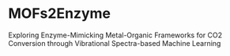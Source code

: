 # MOFs2Enzyme
Exploring Enzyme-Mimicking Metal-Organic Frameworks for CO2 Conversion through Vibrational Spectra-based Machine Learning
